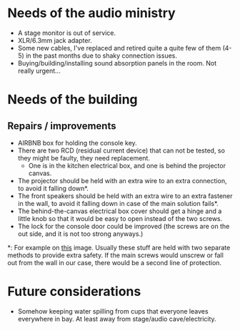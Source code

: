 # Needs of the audio ministry

- A stage monitor is out of service.
- XLR/6.3mm jack adapter.
- Some new cables, I've replaced and retired quite a quite few of them (4-5) in the past months due to shaky connection issues.
- Buying/building/installing sound absorption panels in the room. Not really urgent...

# Needs of the building
## Repairs / improvements
- AIRBNB box for holding the console key.
- There are two RCD (residual current device) that can not be tested, so they might be faulty, they need replacement.
  - One is in the kitchen electrical box, and one is behind the projector canvas.
- The projector should be held with an extra wire to an extra connection, to avoid it falling down*.
- The front speakers should be held with an extra wire to an extra fastener in the wall, to avoid it falling down in case of the main solution fails*.
- The behind-the-canvas electrical box cover should get a hinge and a little knob so that it would be easy to open instead of the two screws.
- The lock for the console door could be improved (the screws are on the out side, and it is not too strong anyways.)


*: For example on [this](https://www.stage-services.co.uk/images/internally-wired-iwb-lighting-bars-500px.jpg) image. Usually these stuff are held with two separate methods to provide extra safety.
If the main screws would unscrew or fall out from the wall in our case, there would be a second line of protection.

# Future considerations
- Somehow keeping water spilling from cups that everyone leaves everywhere in bay. At least away from stage/audio cave/electricity.